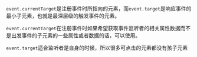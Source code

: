 `event.currentTarget`是注册事件时所指向的元素，而`event.target`是响应事件的最小子元素，也就是最深层级的触发事件的元素。

`event.currentTarget`在注册事件时如果希望获取事件监听者的相关属性数据而不是出发事件的子元素的一些属性或者数据的话，可以使用。

`event.target`适合监听者是自身的时候，所以很多可点击的元素都没有孩子元素